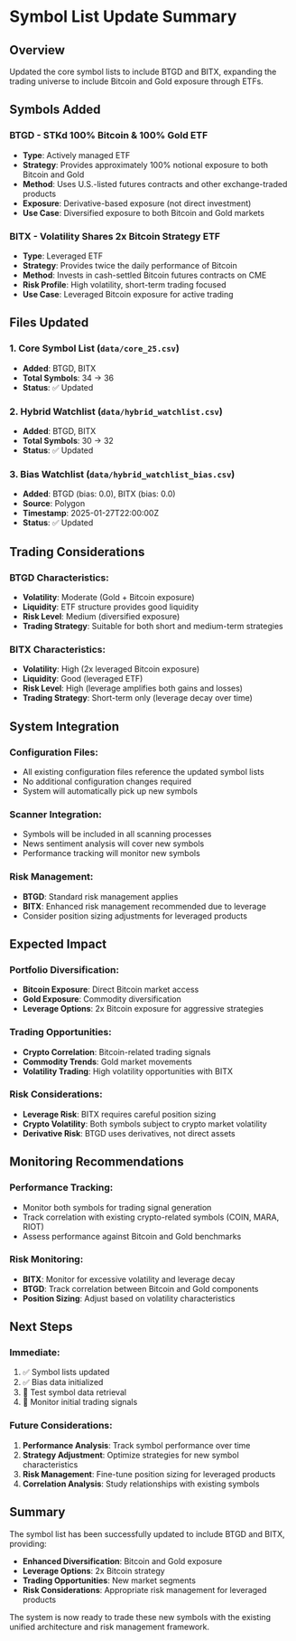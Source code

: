 # Symbol List Update Summary

## Overview
Updated the core symbol lists to include BTGD and BITX, expanding the trading universe to include Bitcoin and Gold exposure through ETFs.

## Symbols Added

### **BTGD - STKd 100% Bitcoin & 100% Gold ETF**
- **Type**: Actively managed ETF
- **Strategy**: Provides approximately 100% notional exposure to both Bitcoin and Gold
- **Method**: Uses U.S.-listed futures contracts and other exchange-traded products
- **Exposure**: Derivative-based exposure (not direct investment)
- **Use Case**: Diversified exposure to both Bitcoin and Gold markets

### **BITX - Volatility Shares 2x Bitcoin Strategy ETF**
- **Type**: Leveraged ETF
- **Strategy**: Provides twice the daily performance of Bitcoin
- **Method**: Invests in cash-settled Bitcoin futures contracts on CME
- **Risk Profile**: High volatility, short-term trading focused
- **Use Case**: Leveraged Bitcoin exposure for active trading

## Files Updated

### 1. **Core Symbol List** (`data/core_25.csv`)
- **Added**: BTGD, BITX
- **Total Symbols**: 34 → 36
- **Status**: ✅ Updated

### 2. **Hybrid Watchlist** (`data/hybrid_watchlist.csv`)
- **Added**: BTGD, BITX
- **Total Symbols**: 30 → 32
- **Status**: ✅ Updated

### 3. **Bias Watchlist** (`data/hybrid_watchlist_bias.csv`)
- **Added**: BTGD (bias: 0.0), BITX (bias: 0.0)
- **Source**: Polygon
- **Timestamp**: 2025-01-27T22:00:00Z
- **Status**: ✅ Updated

## Trading Considerations

### **BTGD Characteristics**:
- **Volatility**: Moderate (Gold + Bitcoin exposure)
- **Liquidity**: ETF structure provides good liquidity
- **Risk Level**: Medium (diversified exposure)
- **Trading Strategy**: Suitable for both short and medium-term strategies

### **BITX Characteristics**:
- **Volatility**: High (2x leveraged Bitcoin exposure)
- **Liquidity**: Good (leveraged ETF)
- **Risk Level**: High (leverage amplifies both gains and losses)
- **Trading Strategy**: Short-term only (leverage decay over time)

## System Integration

### **Configuration Files**:
- All existing configuration files reference the updated symbol lists
- No additional configuration changes required
- System will automatically pick up new symbols

### **Scanner Integration**:
- Symbols will be included in all scanning processes
- News sentiment analysis will cover new symbols
- Performance tracking will monitor new symbols

### **Risk Management**:
- **BTGD**: Standard risk management applies
- **BITX**: Enhanced risk management recommended due to leverage
- Consider position sizing adjustments for leveraged products

## Expected Impact

### **Portfolio Diversification**:
- **Bitcoin Exposure**: Direct Bitcoin market access
- **Gold Exposure**: Commodity diversification
- **Leverage Options**: 2x Bitcoin exposure for aggressive strategies

### **Trading Opportunities**:
- **Crypto Correlation**: Bitcoin-related trading signals
- **Commodity Trends**: Gold market movements
- **Volatility Trading**: High volatility opportunities with BITX

### **Risk Considerations**:
- **Leverage Risk**: BITX requires careful position sizing
- **Crypto Volatility**: Both symbols subject to crypto market volatility
- **Derivative Risk**: BTGD uses derivatives, not direct assets

## Monitoring Recommendations

### **Performance Tracking**:
- Monitor both symbols for trading signal generation
- Track correlation with existing crypto-related symbols (COIN, MARA, RIOT)
- Assess performance against Bitcoin and Gold benchmarks

### **Risk Monitoring**:
- **BITX**: Monitor for excessive volatility and leverage decay
- **BTGD**: Track correlation between Bitcoin and Gold components
- **Position Sizing**: Adjust based on volatility characteristics

## Next Steps

### **Immediate**:
1. ✅ Symbol lists updated
2. ✅ Bias data initialized
3. 🔄 Test symbol data retrieval
4. 🔄 Monitor initial trading signals

### **Future Considerations**:
1. **Performance Analysis**: Track symbol performance over time
2. **Strategy Adjustment**: Optimize strategies for new symbol characteristics
3. **Risk Management**: Fine-tune position sizing for leveraged products
4. **Correlation Analysis**: Study relationships with existing symbols

## Summary

The symbol list has been successfully updated to include BTGD and BITX, providing:
- **Enhanced Diversification**: Bitcoin and Gold exposure
- **Leverage Options**: 2x Bitcoin strategy
- **Trading Opportunities**: New market segments
- **Risk Considerations**: Appropriate risk management for leveraged products

The system is now ready to trade these new symbols with the existing unified architecture and risk management framework.
